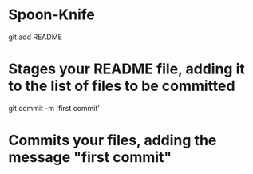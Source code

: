 Spoon-Knife
===========
 git add README
# Stages your README file, adding it to the list of files to be committed

git commit -m 'first commit'
# Commits your files, adding the message "first commit"
